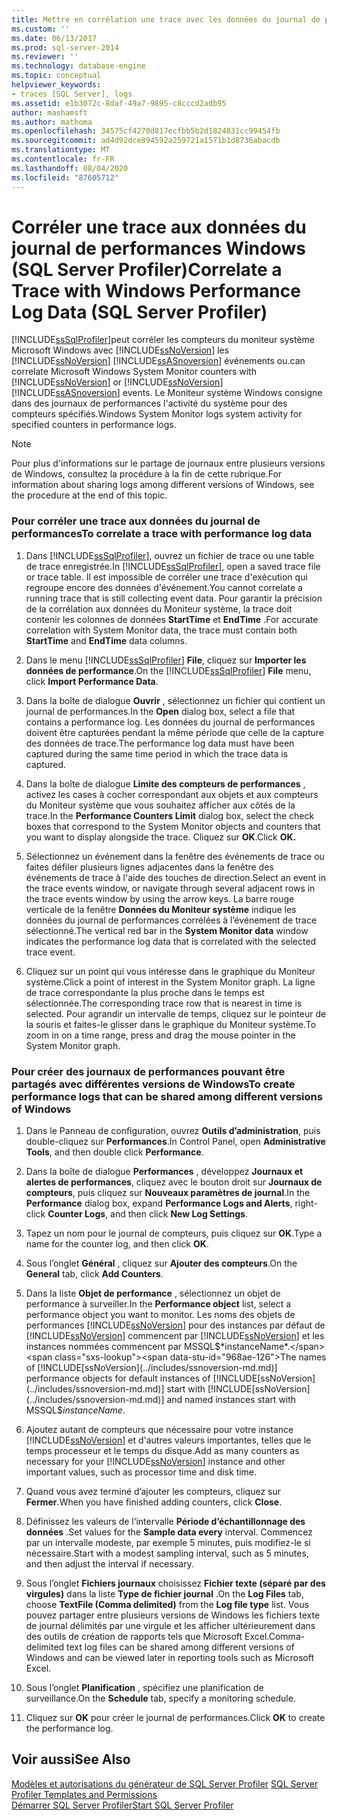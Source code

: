 ```yaml
---
title: Mettre en corrélation une trace avec les données du journal de performances Windows (SQL Server Profiler) | Microsoft Docs
ms.custom: ''
ms.date: 06/13/2017
ms.prod: sql-server-2014
ms.reviewer: ''
ms.technology: database-engine
ms.topic: conceptual
helpviewer_keywords:
- traces [SQL Server], logs
ms.assetid: e1b3072c-8daf-49a7-9895-c8cccd2adb95
author: mashamsft
ms.author: mathoma
ms.openlocfilehash: 34575cf4270d817ecfbb5b2d1824831cc99454fb
ms.sourcegitcommit: ad4d92dce894592a259721a1571b1d8736abacdb
ms.translationtype: MT
ms.contentlocale: fr-FR
ms.lasthandoff: 08/04/2020
ms.locfileid: "87605712"
---
```

# <a name="correlate-a-trace-with-windows-performance-log-data-sql-server-profiler"></a><span data-ttu-id="968ae-102">Corréler une trace aux données du journal de performances Windows (SQL Server Profiler)</span><span class="sxs-lookup"><span data-stu-id="968ae-102">Correlate a Trace with Windows Performance Log Data (SQL Server Profiler)</span></span>
  [!INCLUDE[ssSqlProfiler](../includes/sssqlprofiler-md.md)]<span data-ttu-id="968ae-103">peut corréler les compteurs du moniteur système Microsoft Windows avec [!INCLUDE[ssNoVersion](../includes/ssnoversion-md.md)] les [!INCLUDE[ssNoVersion](../includes/ssnoversion-md.md)] [!INCLUDE[ssASnoversion](../includes/ssasnoversion-md.md)] événements ou.</span><span class="sxs-lookup"><span data-stu-id="968ae-103">can correlate Microsoft Windows System Monitor counters with [!INCLUDE[ssNoVersion](../includes/ssnoversion-md.md)] or [!INCLUDE[ssNoVersion](../includes/ssnoversion-md.md)] [!INCLUDE[ssASnoversion](../includes/ssasnoversion-md.md)] events.</span></span> <span data-ttu-id="968ae-104">Le Moniteur système Windows consigne dans des journaux de performances l'activité du système pour des compteurs spécifiés.</span><span class="sxs-lookup"><span data-stu-id="968ae-104">Windows System Monitor logs system activity for specified counters in performance logs.</span></span>  
  
> [!NOTE]  
>  <span data-ttu-id="968ae-105">Pour plus d'informations sur le partage de journaux entre plusieurs versions de Windows, consultez la procédure à la fin de cette rubrique.</span><span class="sxs-lookup"><span data-stu-id="968ae-105">For information about sharing logs among different versions of Windows, see the procedure at the end of this topic.</span></span>  
  
### <a name="to-correlate-a-trace-with-performance-log-data"></a><span data-ttu-id="968ae-106">Pour corréler une trace aux données du journal de performances</span><span class="sxs-lookup"><span data-stu-id="968ae-106">To correlate a trace with performance log data</span></span>  
  
1.  <span data-ttu-id="968ae-107">Dans [!INCLUDE[ssSqlProfiler](../includes/sssqlprofiler-md.md)], ouvrez un fichier de trace ou une table de trace enregistrée.</span><span class="sxs-lookup"><span data-stu-id="968ae-107">In [!INCLUDE[ssSqlProfiler](../includes/sssqlprofiler-md.md)], open a saved trace file or trace table.</span></span> <span data-ttu-id="968ae-108">Il est impossible de corréler une trace d'exécution qui regroupe encore des données d'événement.</span><span class="sxs-lookup"><span data-stu-id="968ae-108">You cannot correlate a running trace that is still collecting event data.</span></span> <span data-ttu-id="968ae-109">Pour garantir la précision de la corrélation aux données du Moniteur système, la trace doit contenir les colonnes de données **StartTime** et **EndTime** .</span><span class="sxs-lookup"><span data-stu-id="968ae-109">For accurate correlation with System Monitor data, the trace must contain both **StartTime** and **EndTime** data columns.</span></span>  
  
2.  <span data-ttu-id="968ae-110">Dans le menu [!INCLUDE[ssSqlProfiler](../includes/sssqlprofiler-md.md)] **File**, cliquez sur **Importer les données de performance**.</span><span class="sxs-lookup"><span data-stu-id="968ae-110">On the [!INCLUDE[ssSqlProfiler](../includes/sssqlprofiler-md.md)] **File** menu, click **Import Performance Data**.</span></span>  
  
3.  <span data-ttu-id="968ae-111">Dans la boîte de dialogue **Ouvrir** , sélectionnez un fichier qui contient un journal de performances.</span><span class="sxs-lookup"><span data-stu-id="968ae-111">In the **Open** dialog box, select a file that contains a performance log.</span></span> <span data-ttu-id="968ae-112">Les données du journal de performances doivent être capturées pendant la même période que celle de la capture des données de trace.</span><span class="sxs-lookup"><span data-stu-id="968ae-112">The performance log data must have been captured during the same time period in which the trace data is captured.</span></span>  
  
4.  <span data-ttu-id="968ae-113">Dans la boîte de dialogue **Limite des compteurs de performances** , activez les cases à cocher correspondant aux objets et aux compteurs du Moniteur système que vous souhaitez afficher aux côtés de la trace.</span><span class="sxs-lookup"><span data-stu-id="968ae-113">In the **Performance Counters Limit** dialog box, select the check boxes that correspond to the System Monitor objects and counters that you want to display alongside the trace.</span></span> <span data-ttu-id="968ae-114">Cliquez sur **OK**.</span><span class="sxs-lookup"><span data-stu-id="968ae-114">Click **OK.**</span></span>  
  
5.  <span data-ttu-id="968ae-115">Sélectionnez un événement dans la fenêtre des événements de trace ou faites défiler plusieurs lignes adjacentes dans la fenêtre des événements de trace à l'aide des touches de direction.</span><span class="sxs-lookup"><span data-stu-id="968ae-115">Select an event in the trace events window, or navigate through several adjacent rows in the trace events window by using the arrow keys.</span></span> <span data-ttu-id="968ae-116">La barre rouge verticale de la fenêtre **Données du Moniteur système** indique les données du journal de performances corrélées à l’événement de trace sélectionné.</span><span class="sxs-lookup"><span data-stu-id="968ae-116">The vertical red bar in the **System Monitor data** window indicates the performance log data that is correlated with the selected trace event.</span></span>  
  
6.  <span data-ttu-id="968ae-117">Cliquez sur un point qui vous intéresse dans le graphique du Moniteur système.</span><span class="sxs-lookup"><span data-stu-id="968ae-117">Click a point of interest in the System Monitor graph.</span></span> <span data-ttu-id="968ae-118">La ligne de trace correspondante la plus proche dans le temps est sélectionnée.</span><span class="sxs-lookup"><span data-stu-id="968ae-118">The corresponding trace row that is nearest in time is selected.</span></span> <span data-ttu-id="968ae-119">Pour agrandir un intervalle de temps, cliquez sur le pointeur de la souris et faites-le glisser dans le graphique du Moniteur système.</span><span class="sxs-lookup"><span data-stu-id="968ae-119">To zoom in on a time range, press and drag the mouse pointer in the System Monitor graph.</span></span>  
  
### <a name="to-create-performance-logs-that-can-be-shared-among-different-versions-of-windows"></a><span data-ttu-id="968ae-120">Pour créer des journaux de performances pouvant être partagés avec différentes versions de Windows</span><span class="sxs-lookup"><span data-stu-id="968ae-120">To create performance logs that can be shared among different versions of Windows</span></span>  
  
1.  <span data-ttu-id="968ae-121">Dans le Panneau de configuration, ouvrez **Outils d’administration**, puis double-cliquez sur **Performances**.</span><span class="sxs-lookup"><span data-stu-id="968ae-121">In Control Panel, open **Administrative Tools**, and then double click **Performance**.</span></span>  
  
2.  <span data-ttu-id="968ae-122">Dans la boîte de dialogue **Performances** , développez **Journaux et alertes de performances**, cliquez avec le bouton droit sur **Journaux de compteurs**, puis cliquez sur **Nouveaux paramètres de journal**.</span><span class="sxs-lookup"><span data-stu-id="968ae-122">In the **Performance** dialog box, expand **Performance Logs and Alerts**, right-click **Counter Logs**, and then click **New Log Settings**.</span></span>  
  
3.  <span data-ttu-id="968ae-123">Tapez un nom pour le journal de compteurs, puis cliquez sur **OK**.</span><span class="sxs-lookup"><span data-stu-id="968ae-123">Type a name for the counter log, and then click **OK**.</span></span>  
  
4.  <span data-ttu-id="968ae-124">Sous l’onglet **Général** , cliquez sur **Ajouter des compteurs**.</span><span class="sxs-lookup"><span data-stu-id="968ae-124">On the **General** tab, click **Add Counters**.</span></span>  
  
5.  <span data-ttu-id="968ae-125">Dans la liste **Objet de performance** , sélectionnez un objet de performance à surveiller.</span><span class="sxs-lookup"><span data-stu-id="968ae-125">In the **Performance object** list, select a performance object you want to monitor.</span></span> <span data-ttu-id="968ae-126">Les noms des objets de performances [!INCLUDE[ssNoVersion](../includes/ssnoversion-md.md)] pour des instances par défaut de [!INCLUDE[ssNoVersion](../includes/ssnoversion-md.md)] commencent par [!INCLUDE[ssNoVersion](../includes/ssnoversion-md.md)] et les instances nommées commencent par MSSQL$*instanceName*.</span><span class="sxs-lookup"><span data-stu-id="968ae-126">The names of [!INCLUDE[ssNoVersion](../includes/ssnoversion-md.md)] performance objects for default instances of [!INCLUDE[ssNoVersion](../includes/ssnoversion-md.md)] start with [!INCLUDE[ssNoVersion](../includes/ssnoversion-md.md)] and named instances start with MSSQL$*instanceName*.</span></span>  
  
6.  <span data-ttu-id="968ae-127">Ajoutez autant de compteurs que nécessaire pour votre instance [!INCLUDE[ssNoVersion](../includes/ssnoversion-md.md)] et d'autres valeurs importantes, telles que le temps processeur et le temps du disque.</span><span class="sxs-lookup"><span data-stu-id="968ae-127">Add as many counters as necessary for your [!INCLUDE[ssNoVersion](../includes/ssnoversion-md.md)] instance and other important values, such as processor time and disk time.</span></span>  
  
7.  <span data-ttu-id="968ae-128">Quand vous avez terminé d’ajouter les compteurs, cliquez sur **Fermer**.</span><span class="sxs-lookup"><span data-stu-id="968ae-128">When you have finished adding counters, click **Close**.</span></span>  
  
8.  <span data-ttu-id="968ae-129">Définissez les valeurs de l’intervalle **Période d’échantillonnage des données** .</span><span class="sxs-lookup"><span data-stu-id="968ae-129">Set values for the **Sample data every** interval.</span></span> <span data-ttu-id="968ae-130">Commencez par un intervalle modeste, par exemple 5 minutes, puis modifiez-le si nécessaire.</span><span class="sxs-lookup"><span data-stu-id="968ae-130">Start with a modest sampling interval, such as 5 minutes, and then adjust the interval if necessary.</span></span>  
  
9. <span data-ttu-id="968ae-131">Sous l’onglet **Fichiers journaux** choisissez **Fichier texte (séparé par des virgules)** dans la liste **Type de fichier journal** .</span><span class="sxs-lookup"><span data-stu-id="968ae-131">On the **Log Files** tab, choose **TextFile (Comma delimited)** from the **Log file type** list.</span></span> <span data-ttu-id="968ae-132">Vous pouvez partager entre plusieurs versions de Windows les fichiers texte de journal délimités par une virgule et les afficher ultérieurement dans des outils de création de rapports tels que Microsoft Excel.</span><span class="sxs-lookup"><span data-stu-id="968ae-132">Comma-delimited text log files can be shared among different versions of Windows and can be viewed later in reporting tools such as Microsoft Excel.</span></span>  
  
10. <span data-ttu-id="968ae-133">Sous l’onglet **Planification** , spécifiez une planification de surveillance.</span><span class="sxs-lookup"><span data-stu-id="968ae-133">On the **Schedule** tab, specify a monitoring schedule.</span></span>  
  
11. <span data-ttu-id="968ae-134">Cliquez sur **OK** pour créer le journal de performances.</span><span class="sxs-lookup"><span data-stu-id="968ae-134">Click **OK** to create the performance log.</span></span>  
  
## <a name="see-also"></a><span data-ttu-id="968ae-135">Voir aussi</span><span class="sxs-lookup"><span data-stu-id="968ae-135">See Also</span></span>  
 <span data-ttu-id="968ae-136">[Modèles et autorisations du générateur de SQL Server Profiler](../tools/sql-server-profiler/sql-server-profiler-templates-and-permissions.md) </span><span class="sxs-lookup"><span data-stu-id="968ae-136">[SQL Server Profiler Templates and Permissions](../tools/sql-server-profiler/sql-server-profiler-templates-and-permissions.md) </span></span>  
 [<span data-ttu-id="968ae-137">Démarrer SQL Server Profiler</span><span class="sxs-lookup"><span data-stu-id="968ae-137">Start SQL Server Profiler</span></span>](../tools/sql-server-profiler/start-sql-server-profiler.md)  
  
  
